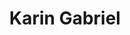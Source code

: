 ---
layout: page
title: Karin Gabriel
description: Head - Festival University & Future Thinking School, Ars Electronica - Letter of Recommendation for scholarship
importance: 1
redirect: ../../assets/pdf/RecommendationKarin.pdf
---